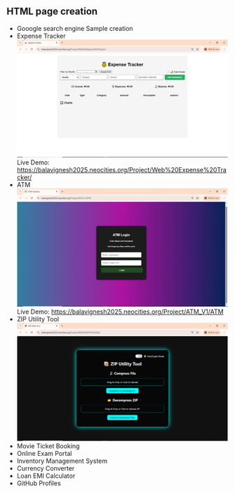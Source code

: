 ## HTML page creation      
* Gooogle search engine Sample creation
* Expense Tracker
   ![Image Alt](https://github.com/Bala-6478/HTML/blob/aa45c719632cceca2f4b782f4838086163cc15ad/Screenshot%20(44).png)
  Live Demo:
  https://balavignesh2025.neocities.org/Project/Web%20Expense%20Tracker/
* ATM
  ![Image Alt](https://github.com/Bala-6478/HTML/blob/62b15ebce52de22db6aa214edc591869fc5adca8/Screenshot%20(43).png)
  Live Demo:
  https://balavignesh2025.neocities.org/Project/ATM_V1/ATM
* ZIP Utility Tool
   ![Image Alt](https://github.com/Bala-6478/HTML/blob/5ece052b6f84f2db13730c004ce04c7929d20238/Screenshot%20(45).png)
* Movie Ticket Booking
* Online Exam Portal
* Inventory Management System
* Currency Converter
* Loan EMI Calculator
* GitHub Profiles
  
  
  
  
  


  

